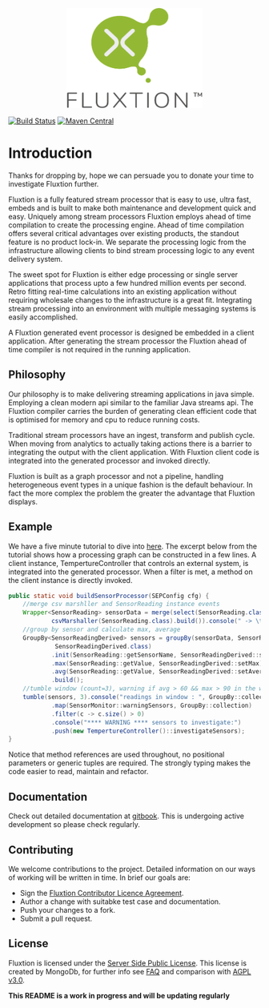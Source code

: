 <p align="center">
    <img width="270" height="200" src="images/Fluxtion_logo.png">
</p>

[![Build Status](https://travis-ci.org/v12technology/fluxtion.svg?branch=master)](https://travis-ci.org/v12technology/fluxtion)
[![Maven Central](https://maven-badges.herokuapp.com/maven-central/com.fluxtion/fluxtion-api/badge.svg)](https://maven-badges.herokuapp.com/maven-central/com.fluxtion/fluxtion-api)

# Introduction
Thanks for dropping by, hope we can persuade you to donate your time to investigate Fluxtion further.

Fluxtion is a fully featured stream processor that is easy to use, ultra fast, embeds and is built to make both maintenance and development quick and easy. Uniquely among stream processors Fluxtion employs ahead of time compilation to create the processing engine. Ahead of time compilation offers several critical advantages over existing products, the standout feature is no product lock-in. We separate the processing logic from the infrastructure allowing clients to bind stream processing logic to any event delivery system.

The sweet spot for Fluxtion is either edge processing or single server applications that process upto a few hundred million events per second. Retro fitting real-time calculations into an existing application without requiring wholesale changes to the infrastructure is a great fit.  Integrating stream processing into an environment with multiple messaging systems is easily accomplished.

A Fluxtion generated event processor is designed be embedded in a client application. After generating the stream processor the Fluxtion ahead of time compiler is not required in the running application.
## Philosophy
Our philosophy is to make delivering streaming applications in java simple. Employing a clean modern api similar to the familiar Java streams api. The Fluxtion compiler carries the burden of generating clean efficient code that is optimised for memory and cpu to reduce running costs.

Traditional stream processors have an ingest, transform and publish cycle. When moving from analytics to actually taking actions there is a barrier to integrating the output with the client application. With Fluxtion client code is integrated into the generated processor and invoked directly. 

Fluxtion is built as a graph processor and not a pipeline, handling heterogeneous event types in a unique fashion is the default behaviour. In fact the more complex the problem the greater the advantage that Fluxtion displays.
## Example
We have a five minute tutorial to dive into [here](https://github.com/v12technology/fluxtion-quickstart/tree/1.0.0). The excerpt below from the tutorial shows how a processing graph can be constructed in a few lines. A client instance, TempertureController that controls an external system, is integrated into the generated processor. When a filter is met, a method on the client instance is directly invoked.
```java
public static void buildSensorProcessor(SEPConfig cfg) {
    //merge csv marshller and SensorReading instance events
    Wrapper<SensorReading> sensorData = merge(select(SensorReading.class),
            csvMarshaller(SensorReading.class).build()).console(" -> \t");
    //group by sensor and calculate max, average
    GroupBy<SensorReadingDerived> sensors = groupBy(sensorData, SensorReading::getSensorName, 
             SensorReadingDerived.class)
            .init(SensorReading::getSensorName, SensorReadingDerived::setSensorName)
            .max(SensorReading::getValue, SensorReadingDerived::setMax)
            .avg(SensorReading::getValue, SensorReadingDerived::setAverage)
            .build();
    //tumble window (count=3), warning if avg > 60 && max > 90 in the window for a sensor
    tumble(sensors, 3).console("readings in window : ", GroupBy::collection)
            .map(SensorMonitor::warningSensors, GroupBy::collection)
            .filter(c -> c.size() > 0)
            .console("**** WARNING **** sensors to investigate:")
            .push(new TempertureController()::investigateSensors);
}
```
Notice that method references are used throughout, no positional parameters or generic tuples are required. The strongly typing makes the code easier to read, maintain and refactor.
## Documentation
Check out detailed documentation at [gitbook](https://fluxtion.gitbook.io/docs/).
This is undergoing active development so please check regularly.

## Contributing

We welcome contributions to the project. Detailed information on our ways of working will be written in time. In brief our goals are:

* Sign the [Fluxtion Contributor Licence Agreement](https://github.com/v12technology/fluxtion/blob/master/contributorLicenseAgreement).
* Author a change with suitabke test case and documentation.
* Push your changes to a fork.
* Submit a pull request.


## License

Fluxtion is licensed under the [Server Side Public License](https://www.mongodb.com/licensing/server-side-public-license). This license is created by MongoDb, for further info see [FAQ](https://www.mongodb.com/licensing/server-side-public-license/faq) and comparison with [AGPL v3.0](https://www.mongodb.com/licensing/server-side-public-license/faq).


**This README is a work in progress and will be updating regularly**
